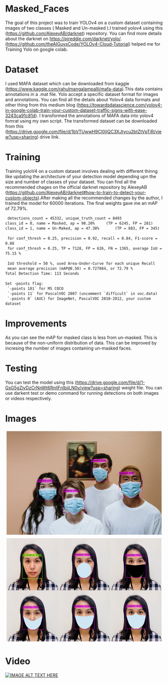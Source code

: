 # Masked_Faces
The goal of this project was to train YOLOv4 on a custom dataset containing images of two classes ( Masked and Un-masked ).I trained yolov4 using this (https://github.com/AlexeyAB/darknet) repository. You can find more details about the darknet on https://pjreddie.com/darknet/yolo/. (https://github.com/theAIGuysCode/YOLOv4-Cloud-Tutorial) helped me for Training Yolo on google colab.
# Dataset
I used MAFA dataset which can be downloaded from kaggle (https://www.kaggle.com/rahulmangalampalli/mafa-data).This data contains annotations in a .mat file. Yolo accept a specific dataset format for images and annotations. You can find all the details about Yolov4 data formats and other thing from this medium blog (https://towardsdatascience.com/yolov4-in-google-colab-train-your-custom-dataset-traffic-signs-with-ease-3243ca91c81d). I transformed the annotations of MAFA data into yolov4 fomrat using my own script. The transformed dataset can be downloaded from this (https://drive.google.com/file/d/1bVTUwwH9CI0jIQC3XJtycu2btZtVpTiR/view?usp=sharing) drive link.
# Training
Training yoloV4 on a custom dataset involves dealing with different thinng like updating the architecture of your detection model depending upn the size and number of classes of your dataset. You can find all the recommended chages on the official darknet repository by AlexeyAB (https://github.com/AlexeyAB/darknet#how-to-train-to-detect-your-custom-objects).After making all the recommended changes by the author, I trained the model for 60000 iterations. The final weights gave me an mAP of 72.79%.

     detections_count = 45332, unique_truth_count = 8493  
    class_id = 0, name = Masked, ap = 98.20%   	 (TP = 6245, FP = 281) 
    class_id = 1, name = Un-Maked, ap = 47.38%   	 (TP = 883, FP = 345) 

     for conf_thresh = 0.25, precision = 0.92, recall = 0.84, F1-score = 0.88 
     for conf_thresh = 0.25, TP = 7128, FP = 626, FN = 1365, average IoU = 75.15 % 

     IoU threshold = 50 %, used Area-Under-Curve for each unique Recall 
     mean average precision (mAP@0.50) = 0.727884, or 72.79 % 
    Total Detection Time: 113 Seconds

    Set -points flag:
     `-points 101` for MS COCO 
     `-points 11` for PascalVOC 2007 (uncomment `difficult` in voc.data) 
     `-points 0` (AUC) for ImageNet, PascalVOC 2010-2012, your custom dataset
# Improvements
As you can see the mAP for masked class is less from un-masked. This is because of the non-uniform distribution of data. This can be improved by incresing the number of images containing un-masked faces.
# Testing
You can test the model using this (https://drive.google.com/file/d/1-GsG5gZiyDzCrNnWt6RnllFnIbjjLN0y/view?usp=sharing) weight file. You can use darkent test or demo command for running detections on both images or videos respectively.
# Images
![alt_text](https://github.com/EhsanAlahi/Masked_Faces/blob/main/Image.png)
![alt_text](https://github.com/EhsanAlahi/Masked_Faces/blob/main/Image2.png)
# Video
[![IMAGE ALT TEXT HERE](https://img.youtube.com/vi/dvYqJnsVKSQ/0.jpg)](https://www.youtube.com/watch?v=dvYqJnsVKSQ)

